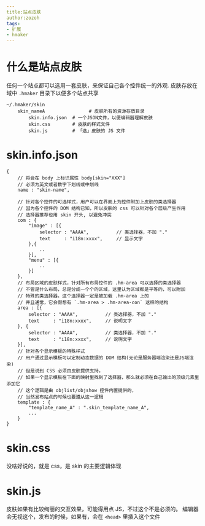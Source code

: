 ```yaml
---
title:站点皮肤
author:zozoh
tags:
- 扩展
- hmaker
---
```


# 什么是站点皮肤

任何一个站点都可以选用一套皮肤，来保证自己各个控件统一的外观. 皮肤存放在域中 `.hmaker` 目录下以便多个站点共享

```
~/.hmaker/skin
    skin_nameA                # 皮肤所有的资源存放目录
        skin.info.json  # 一个JSON文件，以便编辑器理解皮肤
        skin.css        # 皮肤的样式文件
        skin.js         # 「选」皮肤的 JS 文件
```

# skin.info.json

```
{
    // 将会在 body 上标识属性 body[skin="XXX"] 
    // 必须为英文或者数字下划线或中划线
    name : "skin-name",
    
    // 针对各个控件的可选样式，用户可以在界面上为控件附加上皮肤的类选择器
    // 因为各个控件的 DOM 结构已知，所以皮肤的 css 可以针对各个层级产生作用
    // 选择器推荐也用 skin 开头, 以避免冲突
    com : {
        "image" : [{
            selector : "AAAA",          // 类选择器，不加 "."
            text     : "i18n:xxxx",     // 显示文字
        },{
            ..
        }],
        "menu" : [{
            ..
        }]
    },
    // 布局区域的皮肤样式，针对所有布局控件的 .hm-area 可以选择的类选择器
    // 不管是什么布局，总是分成一个个的区域，这里认为区域都是平等的，可以附加
    // 特殊的类选择器。这个选择器一定是被加载 .hm-area 上的
    // 并且通常，它会假想有 `.hm-area > .hm-area-con` 这样的结构
    area : [{
        selector : "AAAA",          // 类选择器，不加 "."
        text     : "i18n:xxxx",     // 说明文字
    }, {
        selector : "AAAA",          // 类选择器，不加 "."
        text     : "i18n:xxxx",     // 说明文字    
    }],
    // 针对各个显示模板的特殊样式
    // 用户通过显示模板可以定制动态数据的 DOM 结构(无论是服务器端渲染还是JS端渲染)
    // 但是说到 CSS 必须由皮肤提供支持。
    // 如果一个显示模板在下面的映射里找到了选择器，那么就必须在自己输出的顶级元素里添加它
    // 这个逻辑是由 objlist/objshow 控件内置提供的，
    // 当然发布站点的时候也要遵从这一逻辑
    template : {
        "template_name_A" : ".skin_template_name_A",
        ...
    }
}
```

# skin.css

没啥好说的，就是 css，是 skin 的主要逻辑体现

# skin.js

皮肤如果有比较绚丽的交互效果，可能得用点 JS，不过这个不是必须的。
编辑器会无视这个，发布的时候，如果有，会在 `<head>` 里插入这个文件


